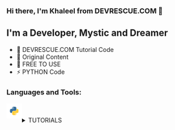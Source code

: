 ### Hi there, I'm Khaleel from DEVRESCUE.COM 👋

## I'm a Developer, Mystic and Dreamer

- 🔭 DEVRESCUE.COM Tutorial Code
- 🌱 Original Content
- 🥅 FREE TO USE
- ⚡ PYTHON Code

### Languages and Tools:

<img align="left" alt="Python" width="36px" height="36px" src="res/python.png" /><br />

<details>
  <summary>TUTORIALS</summary>
  
<!--START_SECTION:activity-->

1. ❗️ PYTHON F STRING TUTORIAL WITH EXAMPLES: [CODE HERE](PYTHON_F_STRING_TUTORIAL.py)
2. ❗️ Python JSON Pretty Print Tutorial: [CODE HERE](PYTHON_JSON_PRETTY_A.py)
3. ❗️ Python JSON Pretty Print with Examples: [CODE HERE](PYTHON_JSON_PRETTY_B.py)
4. ❗️ Python CSV Files with pandas: [CODE HERE](PYTHON_PANDAS_CSV.py) | [NOTEBOOK](https://github.com/devrescue/python/blob/main/PYTHON_PANDAS_CSV.ipynb)
5. ❗️ Simple Python k-Nearest Neighbors Tutorial: [CODE HERE](PYTHON_ML_KNN_A.py) | [NOTEBOOK](https://github.com/devrescue/python/blob/main/PYTHON_ML_KNN_A.ipynb)
6. ❗️ k-Nearest Neighbors Accuracy in Python: [CODE HERE](PYTHON_ML_KNN_B.py) | [NOTEBOOK](https://github.com/devrescue/python/blob/main/PYTHON_ML_KNN_B.ipynb)
7. ❗️ PYTHON LIST COMPREHENSION WITH DATAFRAMES – PART 1: [CODE HERE](PYTHON_DF_LC.py) | [NOTEBOOK](https://github.com/devrescue/python/blob/main/PYTHON_DF_LC.ipynb)
8. ❗️ PYTHON LIST COMPREHENSION WITH MULTIPLE LISTS: [CODE HERE](PYTHON_LC_A.py) | [ARTICLE HERE](https://devrescue.com/python-list-comprehension-with-multiple-lists/)
9. ❗️ Python List Comprehension Nested For Loops: [CODE HERE](PYTHON_LC_B.py) | [ARTICLE HERE](https://devrescue.com/python-list-comprehension-nested-for-loops/)
10. ❗️ Plot Bar Graph with Python and matplotlib: [CODE HERE](PYTHON_PLT_HIST.py) | [ARTICLE HERE](https://devrescue.com/plot-bar-graph-with-python-and-matplotlib/) | [NOTEBOOK](https://github.com/devrescue/python/blob/main/PYTHON_PLT_HIST.ipynb)
11. ❗️ STACKED BAR PLOT WITH PYTHON: [CODE HERE](PYTHON_PLT_HIST_B.py) | [ARTICLE HERE](https://devrescue.com/stacked-bar-plot-with-python/) | [NOTEBOOK](https://github.com/devrescue/python/blob/main/PYTHON_PLT_HIST_B.ipynb)
12. ❗️ Plotly Bar Chart with Python: [CODE HERE](PYTHON_PLOTLY_A.py) | [ARTICLE HERE](https://devrescue.com/plotly-bar-chart-in-python-with-code/)
13. ❗️ Bar Plot with Python and seaborn: [CODE HERE](PYTHON_SEABORN_A.py) | [ARTICLE HERE](https://devrescue.com/bar-plot-with-python-and-seaborn/) | [NOTEBOOK](https://github.com/devrescue/python/blob/main/PYTHON_SEABORN_A.ipynb)
14. ❗️ Python sqlite3 Create Tables: [CODE HERE](PYTHON_SQLITE_A.py) | [ARTICLE HERE](https://devrescue.com/python-sqlite3-create-tables/)
15. ❗️ Python sqlite3 Select and Insert: [CODE HERE](PYTHON_SQLITE_B.py) | [ARTICLE HERE](https://devrescue.com/python-sqlite3-select-and-insert/)
16. ❗️ Python sqlite3 Delete Row Example: [CODE HERE](PYTHON_SQLITE_C.py) | [ARTICLE HERE](https://devrescue.com/python-sqlite3-delete-row-example/)
17. ❗️ Python Plot Vector with matplotlib: [NOTEBOOK](DrawVector.ipynb) | [ARTICLE](https://devrescue.com/python-plot-vector-with-matplotlib/)
18. ❗️ Add and Subtract Vectors In Python: [NOTEBOOK](VectorArithmetic.ipynb) | [ARTICLE](https://devrescue.com/add-and-subtract-vectors-in-python/)
</details>

